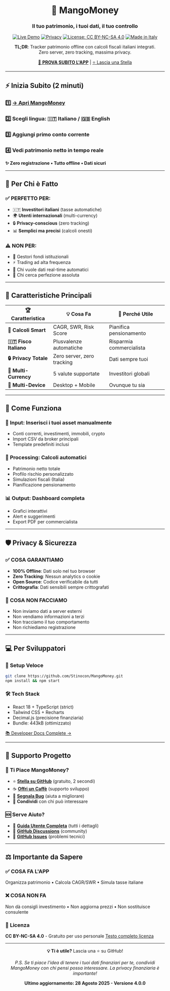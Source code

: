 <!--
 * MangoMoney - Portfolio Tracker
 * Copyright (c) 2025 Stefano Conter
 * Licensed under CC BY-NC-SA 4.0
 * https://creativecommons.org/licenses/by-nc-sa/4.0/
-->

<div align="center">

# 🥭 MangoMoney

### Il tuo patrimonio, i tuoi dati, il tuo controllo

[![Live Demo](https://img.shields.io/badge/demo-live-brightgreen)](https://stinocon.github.io/MangoMoney/) [![Privacy](https://img.shields.io/badge/privacy-100%25%20offline-brightgreen)](https://github.com/Stinocon/MangoMoney/blob/main/docs/legal/privacy-policy.md) [![License: CC BY-NC-SA 4.0](https://img.shields.io/badge/License-CC%20BY--NC--SA%204.0-lightgrey.svg)](https://creativecommons.org/licenses/by-nc-sa/4.0/) [![Made in Italy](https://img.shields.io/badge/Made%20in-Italy-green)](https://github.com/Stinocon/MangoMoney)

**TL;DR**: Tracker patrimonio offline con calcoli fiscali italiani integrati.  
Zero server, zero tracking, massima privacy.

[🚀 **PROVA SUBITO L'APP**](https://stinocon.github.io/MangoMoney/) | [⭐ Lascia una Stella](https://github.com/Stinocon/MangoMoney)

</div>

---

## ⚡ Inizia Subito (2 minuti)

### 1️⃣ [→ Apri MangoMoney](https://stinocon.github.io/MangoMoney/)
### 2️⃣ Scegli lingua: 🇮🇹 Italiano / 🇬🇧 English  
### 3️⃣ Aggiungi primo conto corrente
### 4️⃣ Vedi patrimonio netto in tempo reale

**✨ Zero registrazione • Tutto offline • Dati sicuri**

---

## 🎯 Per Chi è Fatto

### ✅ **PERFETTO PER:**
- 🇮🇹 **Investitori italiani** (tasse automatiche)
- 🌍 **Utenti internazionali** (multi-currency)
- 🔒 **Privacy-conscious** (zero tracking)
- 📊 **Semplici ma precisi** (calcoli onesti)

### ⚠️ **NON PER:**
- 🏦 Gestori fondi istituzionali
- ⚡ Trading ad alta frequenza  
- 📡 Chi vuole dati real-time automatici
- 🎯 Chi cerca perfezione assoluta

---

## 🚀 Caratteristiche Principali

| 🏆 Caratteristica | 💡 Cosa Fa | 🎯 Perché Utile |
|-------------------|-------------|------------------|
| **🧮 Calcoli Smart** | CAGR, SWR, Risk Score | Pianifica pensionamento |
| **🇮🇹 Fisco Italiano** | Plusvalenze automatiche | Risparmia commercialista |
| **🔒 Privacy Totale** | Zero server, zero tracking | Dati sempre tuoi |
| **💱 Multi-Currency** | 5 valute supportate | Investitori globali |
| **📱 Multi-Device** | Desktop + Mobile | Ovunque tu sia |

---

## 🔧 Come Funziona

### 📝 **Input**: Inserisci i tuoi asset manualmente
- Conti correnti, investimenti, immobili, crypto
- Import CSV da broker principali
- Template predefiniti inclusi

### 🧮 **Processing**: Calcoli automatici
- Patrimonio netto totale
- Profilo rischio personalizzato  
- Simulazioni fiscali (Italia)
- Pianificazione pensionamento

### 📊 **Output**: Dashboard completa
- Grafici interattivi
- Alert e suggerimenti
- Export PDF per commercialista

---

## 🛡️ Privacy & Sicurezza

### ✅ **COSA GARANTIAMO**
- **100% Offline**: Dati solo nel tuo browser
- **Zero Tracking**: Nessun analytics o cookie
- **Open Source**: Codice verificabile da tutti
- **Crittografia**: Dati sensibili sempre crittografati

### 🚨 **COSA NON FACCIAMO**
- Non inviamo dati a server esterni
- Non vendiamo informazioni a terzi  
- Non tracciamo il tuo comportamento
- Non richiediamo registrazione

---

## 💻 Per Sviluppatori

### 🚀 **Setup Veloce**
```bash
git clone https://github.com/Stinocon/MangoMoney.git
npm install && npm start
```

### 🛠️ **Tech Stack**
- React 18 + TypeScript (strict)
- Tailwind CSS + Recharts
- Decimal.js (precisione finanziaria)
- Bundle: 443kB (ottimizzato)

[📚 Developer Docs Complete →](https://github.com/Stinocon/MangoMoney/blob/main/docs/developers/README.md)

---

## 💪 Supporto Progetto

### 💝 **Ti Piace MangoMoney?**
- ⭐ **[Stella su GitHub](https://github.com/Stinocon/MangoMoney)** (gratuito, 2 secondi)
- ☕ **[Offri un Caffè](https://www.paypal.com/paypalme/stefanoconter)** (supporto sviluppo)
- 🐛 **[Segnala Bug](https://github.com/Stinocon/MangoMoney/issues)** (aiuta a migliorare)
- 📣 **Condividi** con chi può interessare

### 🆘 **Serve Aiuto?**
- 📖 **[Guida Utente Completa](https://github.com/Stinocon/MangoMoney/blob/main/docs/UserDocumentation.md)** (tutti i dettagli)
- 💬 **[GitHub Discussions](https://github.com/Stinocon/MangoMoney/discussions)** (community)
- 🐛 **[GitHub Issues](https://github.com/Stinocon/MangoMoney/issues)** (problemi tecnici)

---

## ⚖️ Importante da Sapere

### ✅ **COSA FA L'APP**
Organizza patrimonio • Calcola CAGR/SWR • Simula tasse italiane

### ❌ **COSA NON FA** 
Non dà consigli investimento • Non aggiorna prezzi • Non sostituisce consulente

### 📜 **Licenza**
**CC BY-NC-SA 4.0** - Gratuito per uso personale
[Testo completo licenza](https://creativecommons.org/licenses/by-nc-sa/4.0/)

---

<div align="center">

**💡 Ti è utile?** Lascia una ⭐ su GitHub!

*P.S. Se ti piace l'idea di tenere i tuoi dati finanziari per te, condividi MangoMoney con chi pensi possa interessare. La privacy finanziaria è importante!*

**Ultimo aggiornamento: 28 Agosto 2025 - Versione 4.0.0**

</div>